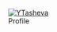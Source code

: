 <br>
  <a href="https://github.com/YTasheva"><img src="Images/colorful eyes 1.jpg" alt="YTasheva"></a>
<br>
  Profile
<br>



